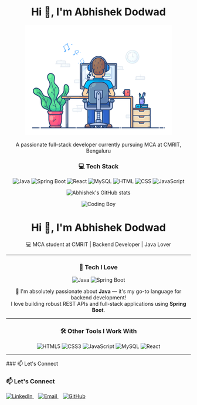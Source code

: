 <div align="center">
<h1 align="center">Hi 👋, I'm Abhishek Dodwad</h1>
<p align="center">
  <img src="dev-working_rounded.gif" alt="Coding Boy" width="400"/>
</p>
<p align="center">A passionate full-stack developer currently pursuing MCA at CMRIT, Bengaluru</p>

### 💻 Tech Stack
![Java](https://img.shields.io/badge/Java-ED8B00?style=for-the-badge&logo=java&logoColor=white)
![Spring Boot](https://img.shields.io/badge/Spring%20Boot-6DB33F?style=for-the-badge&logo=spring-boot&logoColor=white)
![React](https://img.shields.io/badge/React-20232A?style=for-the-badge&logo=react&logoColor=61DAFB)
![MySQL](https://img.shields.io/badge/MySQL-00000F?style=for-the-badge&logo=mysql&logoColor=white)
![HTML](https://img.shields.io/badge/HTML5-E34F26?style=for-the-badge&logo=html5&logoColor=white)
![CSS](https://img.shields.io/badge/CSS3-1572B6?style=for-the-badge&logo=css3&logoColor=white)
![JavaScript](https://img.shields.io/badge/JavaScript-F7DF1E?style=for-the-badge&logo=javascript&logoColor=black)


![Abhishek's GitHub stats](https://github-readme-stats.vercel.app/api?username=AbhishekDodwad&show_icons=true&theme=radical)


<p align="center">
  <img src="https://cdn.pixabay.com/photo/2015/05/31/10/55/technology-791029_1280.jpg" alt="Coding Boy" width="400"/>
</p>

<h1 align="center">Hi 👋, I'm Abhishek Dodwad</h1>
<p align="center">💻 MCA student at CMRIT | Backend Developer | Java Lover</p>

---

### 🚀 Tech I Love

![Java](https://img.shields.io/badge/Java-%23ED8B00?style=for-the-badge&logo=java&logoColor=white)
![Spring Boot](https://img.shields.io/badge/Spring_Boot-%236DB33F?style=for-the-badge&logo=spring-boot&logoColor=white)

🧡 I'm absolutely passionate about **Java** — it's my go-to language for backend development!  
I love building robust REST APIs and full-stack applications using **Spring Boot**.

---

### 🛠️ Other Tools I Work With

![HTML5](https://img.shields.io/badge/HTML5-%23E34F26?style=for-the-badge&logo=html5&logoColor=white)
![CSS3](https://img.shields.io/badge/CSS3-%231572B6?style=for-the-badge&logo=css3&logoColor=white)
![JavaScript](https://img.shields.io/badge/JavaScript-%23F7DF1E?style=for-the-badge&logo=javascript&logoColor=black)
![MySQL](https://img.shields.io/badge/MySQL-%2300f?style=for-the-badge&logo=mysql&logoColor=white)
![React](https://img.shields.io/badge/React-%2320232a?style=for-the-badge&logo=react&logoColor=%2361DAFB)

---




</div>
### 📫 Let's Connect

### 📫 Let's Connect

<p align="left">
  <a href="https://www.linkedin.com/in/abhishek-dodwad-95067b22b" target="_blank">
    <img src="https://cdn.jsdelivr.net/gh/devicons/devicon/icons/linkedin/linkedin-original.svg" alt="LinkedIn" width="30" />
  </a>&nbsp;&nbsp;
  <a href="mailto:dodwadabhishek@gmail.com">
    <img src="https://upload.wikimedia.org/wikipedia/commons/4/4e/Gmail_Icon.png" alt="Email" width="30" />
  </a>&nbsp;&nbsp;
  <a href="https://github.com/AbhishekDodwad">
    <img src="https://cdn.jsdelivr.net/gh/devicons/devicon/icons/github/github-original.svg" alt="GitHub" width="30" />
  </a>
</p>


